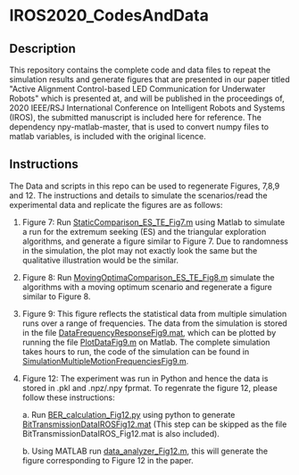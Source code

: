# IROS2020_CodesAndData

## Description

This repository contains the complete code and data files to repeat the simulation results and generate figures that are presented in our paper titled "Active Alignment Control-based LED Communication for Underwater Robots" which is presented at, and will be published in the proceedings of, 2020 IEEE/RSJ International Conference on Intelligent Robots and Systems (IROS), the submitted manuscript is included here for reference. The dependency npy-matlab-master, that is used to convert numpy files to matlab variables, is included with the original licence. 

## Instructions

The Data and scripts in this repo can be used to regenerate Figures, 7,8,9 and 12. 
The instructions and details to simulate the scenarios/read the experimental data and replicate the figures are as follows:
1. Figure 7: Run [StaticComparison_ES_TE_Fig7.m](https://github.com/pratapbhanusolanki/IROS2020_CodesAndData/blob/main/StaticComparison_ES_TE_Fig7.m) using Matlab to simulate a run for the extremum seeking (ES) and the triangular exploration algorithms, and generate a figure similar to Figure 7. Due to randomness in the simulation, the plot may not exactly look the same but the qualitative illustration would be the similar.  

2. Figure 8: Run [MovingOptimaComparison_ES_TE_Fig8.m](https://github.com/pratapbhanusolanki/IROS2020_CodesAndData/blob/main/MovingOptimaComparison_ES_TE_Fig8.m) simulate the algorithms with a moving optimum scenario and regenerate a figure similar to Figure 8.  

3. Figure 9: This figure reflects the statistical data from multiple simulation runs over a range of frequencies. The data from the simulation is stored in the file [DataFrequencyResponseFig9.mat](https://github.com/pratapbhanusolanki/IROS2020_CodesAndData/blob/main/DataFrequencyResponseFig9.mat), which can be plotted by running the file [PlotDataFig9.m](https://github.com/pratapbhanusolanki/IROS2020_CodesAndData/blob/main/PlotDataFig9.m) on Matlab. The complete simulation takes hours to run, the code of the simulation can be found in [SimulationMultipleMotionFrequenciesFig9.m](https://github.com/pratapbhanusolanki/IROS2020_CodesAndData/blob/main/SimulationMultipleMotionFrequenciesFig9.m).  

4. Figure 12: The experiment was run in Python and hence the data is stored in .pkl and .npz/.npy fprmat. To regenrate the figure 12, please follow these instructions: 

	  a. Run [BER_calculation_Fig12.py](https://github.com/pratapbhanusolanki/IROS2020_CodesAndData/blob/main/BER_calculation_Fig12.py) using python to generate [BitTransmissionDataIROSFig12.mat](https://github.com/pratapbhanusolanki/IROS2020_CodesAndData/blob/main/BitTransmissionDataIROS_Fig12.mat) (This step can be skipped as the file BitTransmissionDataIROS_Fig12.mat is also included).
    
	  b. Using MATLAB run [data_analyzer_Fig12.m](https://github.com/pratapbhanusolanki/IROS2020_CodesAndData/blob/main/data_analyzer_Fig12.m), this will generate the figure corresponding to Figure 12 in the paper. 

